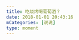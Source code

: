 ```yaml
---
title: 吃烧烤喝葡萄酒？
date: 2018-01-01 20:43:16
mCategories: [说说]
type: moment
---
```


<div id="pics-20180101204316"></div>

<script src="/lib/moment/pics.js"></script>
<script>
var data = [
    {"link": "2018-01-01_000000.jpeg", "type": "shuoshuo"},
    {"link": "2018-01-01_000001.jpeg", "type": "shuoshuo"},
    {"link": "2018-01-01_000002.jpeg", "type": "shuoshuo"}
];
picsRender(data, "pics-20180101204316");
</script>
